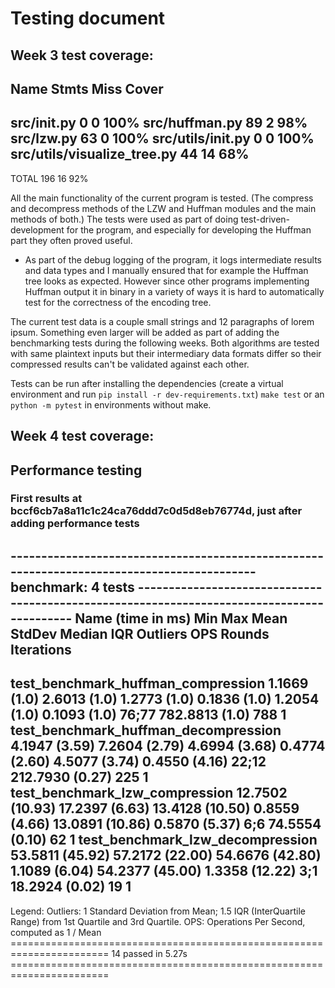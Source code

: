 # Testing document

## Week 3 test coverage:
Name                          Stmts   Miss  Cover
-------------------------------------------------
src/__init__.py                   0      0   100%
src/huffman.py                  89      2    98%
src/lzw.py                       63      0   100%
src/utils/__init__.py             0      0   100%
src/utils/visualize_tree.py      44     14    68%
-------------------------------------------------
TOTAL                           196     16    92%


All the main functionality of the current program is tested. (The compress and decompress methods of the LZW and Huffman modules and the main methods of both.) The tests were used as part of doing test-driven-development for the program, and especially for developing the Huffman part they often proved useful.

* As part of the debug logging of the program, it logs intermediate results and data types and I manually ensured that for example the Huffman tree looks as expected. However since other programs implementing Huffman output it in binary in a variety of ways it is hard to automatically test for the correctness of the encoding tree.

The current test data is a couple small strings and 12 paragraphs of lorem ipsum. Something even larger will be added as part of adding the benchmarking tests during the following weeks. Both algorithms are tested with same plaintext inputs but their intermediary data formats differ so their compressed results can't be validated against each other.

Tests can be run after installing the dependencies (create a virtual environment and run `pip install -r dev-requirements.txt`) `make test` or an `python -m pytest` in environments without make.


## Week 4 test coverage:


## Performance testing

### First results at bccf6cb7a8a11c1c24ca76ddd7c0d5d8eb76774d, just after adding performance tests
------------------------------------------------------------------------------------------- benchmark: 4 tests -------------------------------------------------------------------------------------------
Name (time in ms)                             Min                Max               Mean            StdDev             Median               IQR            Outliers       OPS            Rounds  Iterations
----------------------------------------------------------------------------------------------------------------------------------------------------------------------------------------------------------
test_benchmark_huffman_compression        1.1669 (1.0)       2.6013 (1.0)       1.2773 (1.0)      0.1836 (1.0)       1.2054 (1.0)      0.1093 (1.0)         76;77  782.8813 (1.0)         788           1
test_benchmark_huffman_decompression      4.1947 (3.59)      7.2604 (2.79)      4.6994 (3.68)     0.4774 (2.60)      4.5077 (3.74)     0.4550 (4.16)        22;12  212.7930 (0.27)        225           1
test_benchmark_lzw_compression            12.7502 (10.93)    17.2397 (6.63)     13.4128 (10.50)    0.8559 (4.66)     13.0891 (10.86)    0.5870 (5.37)          6;6
   74.5554 (0.10)         62           1
test_benchmark_lzw_decompression          53.5811 (45.92)    57.2172 (22.00)    54.6676 (42.80)    1.1089 (6.04)     54.2377 (45.00)    1.3358 (12.22)         3;1   18.2924 (0.02)         19           1
----------------------------------------------------------------------------------------------------------------------------------------------------------------------------------------------------------

Legend:
  Outliers: 1 Standard Deviation from Mean; 1.5 IQR (InterQuartile Range) from 1st Quartile and 3rd Quartile.
  OPS: Operations Per Second, computed as 1 / Mean
======================================================================= 14 passed in 5.27s =======================================================================
